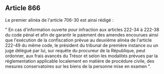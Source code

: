 Article 866
----
Le premier alinéa de l'article 706-30 est ainsi rédigé :

" En cas d'information ouverte pour infraction aux articles 222-34 à 222-38 du
code pénal et afin de garantir le paiement des amendes encourues ainsi que
l'exécution de la confiscation prévue au deuxième alinéa de l'article 222-49 du
même code, le président du tribunal de première instance ou un juge délégué par
lui, sur requête du procureur de la République, peut ordonner, aux frais avancés
du Trésor et selon les modalités prévues par la réglementation applicable
localement en matière de procédure civile, des mesures conservatoires sur les
biens de la personne mise en examen ".
